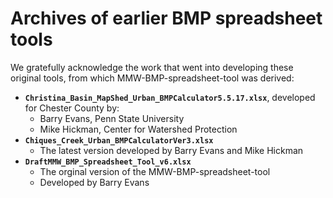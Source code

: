 # Archives of earlier BMP spreadsheet tools

We gratefully acknowledge the work that went into developing these original tools, from which MMW-BMP-spreadsheet-tool was derived:

* **`Christina_Basin_MapShed_Urban_BMPCalculator5.5.17.xlsx`**, developed for Chester County by:
  * Barry Evans, Penn State University
  * Mike Hickman, Center for Watershed Protection
* **`Chiques_Creek_Urban_BMPCalculatorVer3.xlsx`**
  * The latest version developed by Barry Evans and Mike Hickman
* **`DraftMMW_BMP_Spreadsheet_Tool_v6.xlsx`**
  * The orginal version of the MMW-BMP-spreadsheet-tool
  * Developed by Barry Evans 

